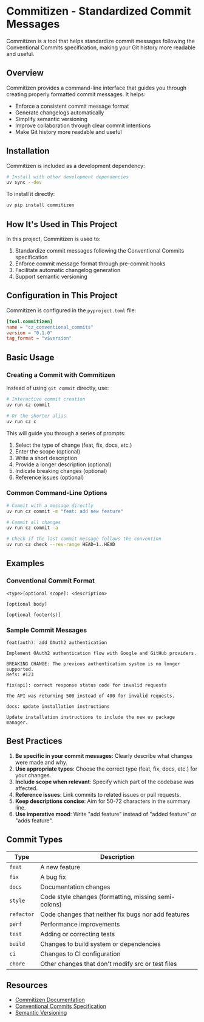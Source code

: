 # Commitizen - Standardized Commit Messages

Commitizen is a tool that helps standardize commit messages following the Conventional Commits specification, making your Git history more readable and useful.

## Overview

Commitizen provides a command-line interface that guides you through creating properly formatted commit messages. It helps:

- Enforce a consistent commit message format
- Generate changelogs automatically
- Simplify semantic versioning
- Improve collaboration through clear commit intentions
- Make Git history more readable and useful

## Installation

Commitizen is included as a development dependency:

```bash
# Install with other development dependencies
uv sync --dev
```

To install it directly:

```bash
uv pip install commitizen
```

## How It's Used in This Project

In this project, Commitizen is used to:

1. Standardize commit messages following the Conventional Commits specification
1. Enforce commit message format through pre-commit hooks
1. Facilitate automatic changelog generation
1. Support semantic versioning

## Configuration in This Project

Commitizen is configured in the `pyproject.toml` file:

```toml
[tool.commitizen]
name = "cz_conventional_commits"
version = "0.1.0"
tag_format = "v$version"
```

## Basic Usage

### Creating a Commit with Commitizen

Instead of using `git commit` directly, use:

```bash
# Interactive commit creation
uv run cz commit

# Or the shorter alias
uv run cz c
```

This will guide you through a series of prompts:

1. Select the type of change (feat, fix, docs, etc.)
1. Enter the scope (optional)
1. Write a short description
1. Provide a longer description (optional)
1. Indicate breaking changes (optional)
1. Reference issues (optional)

### Common Command-Line Options

```bash
# Commit with a message directly
uv run cz commit -m "feat: add new feature"

# Commit all changes
uv run cz commit -a

# Check if the last commit message follows the convention
uv run cz check --rev-range HEAD~1..HEAD
```

## Examples

### Conventional Commit Format

```
<type>[optional scope]: <description>

[optional body]

[optional footer(s)]
```

### Sample Commit Messages

```
feat(auth): add OAuth2 authentication

Implement OAuth2 authentication flow with Google and GitHub providers.

BREAKING CHANGE: The previous authentication system is no longer supported.
Refs: #123
```

```
fix(api): correct response status code for invalid requests

The API was returning 500 instead of 400 for invalid requests.
```

```
docs: update installation instructions

Update installation instructions to include the new uv package manager.
```

## Best Practices

1. **Be specific in your commit messages**: Clearly describe what changes were made and why.
1. **Use appropriate types**: Choose the correct type (feat, fix, docs, etc.) for your changes.
1. **Include scope when relevant**: Specify which part of the codebase was affected.
1. **Reference issues**: Link commits to related issues or pull requests.
1. **Keep descriptions concise**: Aim for 50-72 characters in the summary line.
1. **Use imperative mood**: Write "add feature" instead of "added feature" or "adds feature".

## Commit Types

| Type | Description |
|------------|------------------------------------------------------|
| `feat` | A new feature |
| `fix` | A bug fix |
| `docs` | Documentation changes |
| `style` | Code style changes (formatting, missing semi-colons) |
| `refactor` | Code changes that neither fix bugs nor add features |
| `perf` | Performance improvements |
| `test` | Adding or correcting tests |
| `build` | Changes to build system or dependencies |
| `ci` | Changes to CI configuration |
| `chore` | Other changes that don't modify src or test files |

## Resources

- [Commitizen Documentation](https://commitizen-tools.github.io/commitizen/)
- [Conventional Commits Specification](https://www.conventionalcommits.org/)
- [Semantic Versioning](https://semver.org/)
